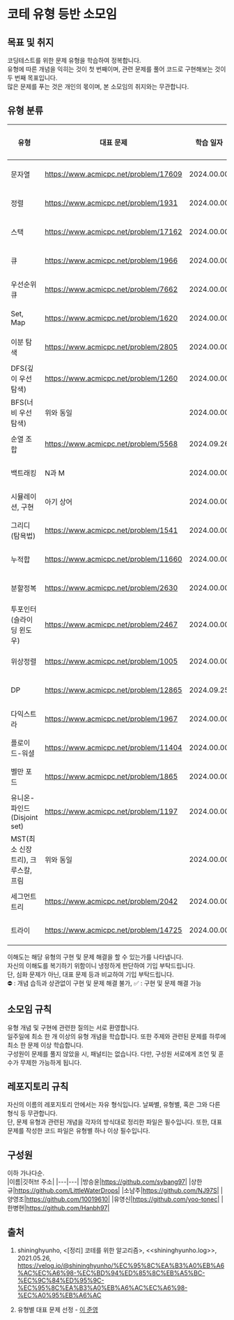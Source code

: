 # 코테 유형 등반 소모임
## 목표 및 취지
코딩테스트를 위한 문제 유형을 학습하여 정복합니다.<br>
유형에 따른 개념을 익히는 것이 첫 번째이며, 관련 문제를 풀어 코드로 구현해보는 것이 두 번째 목표입니다.<br>
많은 문제를 푸는 것은 개인의 몫이며, 본 소모임의 취지와는 무관합니다.


## 유형 분류
|유형|대표 문제|학습 일자|이해도|방승윤|상한규|소남주|양영조|유영신|한병현|
|---|---|---|---|---|---|---|---|---|---|
|문자열|https://www.acmicpc.net/problem/17609|2024.00.00|---|⛔|⛔|⛔|⛔|⛔|⛔|
|정렬|https://www.acmicpc.net/problem/1931|2024.00.00|---|⛔|⛔|⛔|⛔|⛔|⛔|
|스택|https://www.acmicpc.net/problem/17162|2024.00.00|---|⛔|⛔|⛔|⛔|⛔|⛔|
|큐|https://www.acmicpc.net/problem/1966|2024.00.00|---|⛔|⛔|⛔|⛔|⛔|⛔|
|우선순위큐|https://www.acmicpc.net/problem/7662|2024.00.00|---|⛔|⛔|⛔|⛔|⛔|⛔|
|Set, Map|https://www.acmicpc.net/problem/1620|2024.00.00|---|⛔|⛔|⛔|⛔|⛔|⛔|
|이분 탐색|https://www.acmicpc.net/problem/2805|2024.00.00|---|⛔|⛔|⛔|⛔|⛔|⛔|
|DFS(깊이 우선 탐색)|https://www.acmicpc.net/problem/1260|2024.00.00|---|⛔|⛔|⛔|⛔|⛔|⛔|
|BFS(너비 우선 탐색)|위와 동일|2024.00.00|---|⛔|⛔|⛔|⛔|⛔|⛔|
|순열 조합|https://www.acmicpc.net/problem/5568|2024.09.26|---|⛔|⛔|⛔|⛔|⛔|⛔|
|백트래킹|N과 M|2024.00.00|---|⛔|⛔|⛔|⛔|⛔|⛔|
|시뮬레이션, 구현|아기 상어|2024.00.00|---|⛔|⛔|⛔|⛔|⛔|⛔|
|그리디(탐욕법)|https://www.acmicpc.net/problem/1541|2024.00.00|---|⛔|⛔|⛔|⛔|⛔|⛔|
|누적합|https://www.acmicpc.net/problem/11660|2024.00.00|---|⛔|⛔|⛔|⛔|⛔|⛔|
|분할정복|https://www.acmicpc.net/problem/2630|2024.00.00|---|⛔|⛔|⛔|⛔|⛔|⛔|
|투포인터(슬라이딩 윈도우)|https://www.acmicpc.net/problem/2467|2024.00.00|---|⛔|⛔|⛔|⛔|⛔|⛔|
|위상정렬|https://www.acmicpc.net/problem/1005|2024.00.00|---|⛔|⛔|⛔|⛔|⛔|⛔|
|DP|https://www.acmicpc.net/problem/12865|2024.09.25|---|⛔|⛔|⛔|⛔|⛔|⛔|
|다익스트라|https://www.acmicpc.net/problem/1967|2024.00.00|---|⛔|⛔|⛔|⛔|⛔|⛔|
|플로이드-워셜|https://www.acmicpc.net/problem/11404|2024.00.00|---|⛔|⛔|⛔|⛔|⛔|⛔|
|벨만 포드|https://www.acmicpc.net/problem/1865|2024.00.00|---|⛔|⛔|⛔|⛔|⛔|⛔|
|유니온-파인드(Disjoint set)|https://www.acmicpc.net/problem/1197|2024.00.00|---|⛔|⛔|⛔|⛔|⛔|⛔|
|MST(최소 신장 트리), 크루스칼, 프림|위와 동일|2024.00.00|---|⛔|⛔|⛔|⛔|⛔|⛔|
|세그먼트 트리|https://www.acmicpc.net/problem/2042|2024.00.00|---|⛔|⛔|⛔|⛔|⛔|⛔|
|트라이|https://www.acmicpc.net/problem/14725|2024.00.00|---|⛔|⛔|⛔|⛔|⛔|⛔|

이해도는 해당 유형의 구현 및 문제 해결을 할 수 있는가를 나타냅니다. <br>
자신의 이해도를 복기하기 위함이니 냉정하게 판단하여 기입 부탁드립니다.<br>
단, 심화 문제가 아닌, 대표 문제 등과 비교하여 기입 부탁드립니다.<br>
⛔ : 개념 습득과 상관없이 구현 및 문제 해결 불가, ✅ : 구현 및 문제 해결 가능


## 소모임 규칙
유형 개념 및 구현에 관련한 질의는 서로 환영합니다.<br>
일주일에 최소 한 개 이상의 유형 개념을 학습합니다. 또한 주제와 관련된 문제를 하루에 최소 한 문제 이상 학습합니다.<br>
구성원이 문제를 풀지 않았을 시, 패널티는 없습니다. 다만, 구성원 서로에게 조언 및 훈수가 무제한 가능하게 됩니다.


## 레포지토리 규칙
자신의 이름의 레포지토리 안에서는 자유 형식입니다. 날짜별, 유형별, 혹은 그와 다른 형식 등 무관합니다.<br>
단, 문제 유형과 관련된 개념을 각자의 방식대로 정리한 파일은 필수입니다. 또한, 대표 문제를 작성한 코드 파일은 유형별 하나 이상 필수입니다.


## 구성원
이하 가나다순.<br>
|이름|깃허브 주소|
|---|---|
|방승윤|https://github.com/sybang97|
|상한규|https://github.com/LittleWaterDrops|
|소남주|https://github.com/NJ97S|
|양영조|https://github.com/10019610|
|유영신|https://github.com/yoo-tonec|
|한병현|https://github.com/Hanbh97|

## 출처
1. shininghyunho, <[정리] 코테를 위한 알고리즘>, <<shininghyunho.log>>, 2021.05.26, https://velog.io/@shininghyunho/%EC%95%8C%EA%B3%A0%EB%A6%AC%EC%A6%98-%EC%BD%94%ED%85%8C%EB%A5%BC-%EC%9C%84%ED%95%9C-%EC%95%8C%EA%B3%A0%EB%A6%AC%EC%A6%98-%EC%A0%95%EB%A6%AC

2. 유형별 대표 문제 선정 - [이 준영](https://github.com/junyoung0619)

